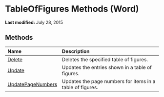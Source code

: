 
# TableOfFigures Methods (Word)

 **Last modified:** July 28, 2015


## Methods



|**Name**|**Description**|
|:-----|:-----|
| [Delete](cd35bd01-1a2f-b14b-c1ef-f6279458d592.md)|Deletes the specified table of figures.|
| [Update](bab9ec6b-402d-a4d4-720f-b77fd187f95f.md)|Updates the entries shown in a table of figures.|
| [UpdatePageNumbers](d6817167-916d-81f0-c507-16492819b0f3.md)|Updates the page numbers for items in a table of figures.|
